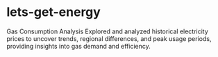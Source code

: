 # lets-get-energy
Gas Consumption Analysis Explored and analyzed historical electricity prices to uncover trends, regional differences, and peak usage periods, providing insights into gas demand and efficiency.
